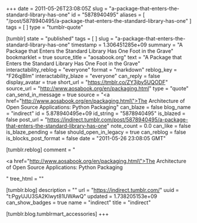 +++
date = 2011-05-26T23:08:05Z
slug = "a-package-that-enters-the-standard-library-has-one"
id = "5878940495"
aliases = [ "/post/5878940495/a-package-that-enters-the-standard-library-has-one" ]
tags = [ ]
type = "tumblr-quote"

[tumblr]
state = "published"
tags = [ ]
slug = "a-package-that-enters-the-standard-library-has-one"
timestamp = 1.306451285e+09
summary = "A Package that Enters the Standard Library Has One Foot in the Grave"
bookmarklet = true
source_title = "aosabook.org"
text = "A Package that Enters the Standard Library Has One Foot in the Grave"
interactability_reblog = "everyone"
format = "markdown"
reblog_key = "F26qjBIm"
interactability_blaze = "everyone"
can_reply = false
display_avatar = true
short_url = "https://tmblr.co/ZY3jby5UQODF"
source_url = "http://www.aosabook.org/en/packaging.html"
type = "quote"
can_send_in_message = true
source = "<a href=\"http://www.aosabook.org/en/packaging.html\">The Architecture of Open Source Applications: Python Packaging</a>"
can_blaze = false
blog_name = "indirect"
id = 5.878940495e+09
id_string = "5878940495"
is_blazed = false
post_url = "https://indirect.tumblr.com/post/5878940495/a-package-that-enters-the-standard-library-has-one"
note_count = 0.0
can_like = false
is_blaze_pending = false
should_open_in_legacy = true
can_reblog = false
is_blocks_post_format = false
date = "2011-05-26 23:08:05 GMT"

[tumblr.reblog]
comment = "<p><a href=\"http://www.aosabook.org/en/packaging.html\">The Architecture of Open Source Applications: Python Packaging</a></p>"
tree_html = ""

[tumblr.blog]
description = ""
url = "https://indirect.tumblr.com/"
uuid = "t:PgyUJU3SA2Klwyt81UWAwQ"
updated = 1.738205153e+09
can_show_badges = true
name = "indirect"
title = "indirect"

[tumblr.blog.tumblrmart_accessories]
+++
